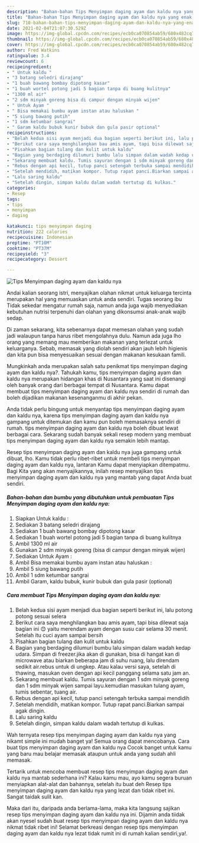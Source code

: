 ```yaml
---
description: "Bahan-bahan Tips Menyimpan daging ayam dan kaldu nya yang enak dan Mudah Dibuat"
title: "Bahan-bahan Tips Menyimpan daging ayam dan kaldu nya yang enak dan Mudah Dibuat"
slug: 710-bahan-bahan-tips-menyimpan-daging-ayam-dan-kaldu-nya-yang-enak-dan-mudah-dibuat
date: 2021-02-04T21:07:30.529Z
image: https://img-global.cpcdn.com/recipes/ecb0ca070854ab59/680x482cq70/tips-menyimpan-daging-ayam-dan-kaldu-nya-foto-resep-utama.jpg
thumbnail: https://img-global.cpcdn.com/recipes/ecb0ca070854ab59/680x482cq70/tips-menyimpan-daging-ayam-dan-kaldu-nya-foto-resep-utama.jpg
cover: https://img-global.cpcdn.com/recipes/ecb0ca070854ab59/680x482cq70/tips-menyimpan-daging-ayam-dan-kaldu-nya-foto-resep-utama.jpg
author: Fred Watkins
ratingvalue: 3.4
reviewcount: 6
recipeingredient:
- " Untuk kaldu "
- "3 batang seledri dirajang"
- "1 buah bawang bombay dipotong kasar"
- "1 buah wortel potong jadi 5 bagian tanpa di buang kulitnya"
- "1300 ml air"
- "2 sdm minyak goreng bisa di campur dengan minyak wijen"
- " Untuk Ayam "
- " Bisa memakai bumbu ayam instan atau haluskan "
- "5 siung bawang putih"
- "1 sdm ketumbar sangrai"
- " Garam kaldu bubuk kunir bubuk dan gula pasir optional"
recipeinstructions:
- "Belah kedua sisi ayam menjadi dua bagian seperti berikut ini, lalu potong potong sesuai selera"
- "Berikut cara saya menghilangkan bau amis ayam, tapi bisa dilewat saja bagian ini 😊 yaitu merendam ayam dengan susu cair selama 30 menit. Setelah itu cuci ayam sampai bersih"
- "Pisahkan bagian tulang dan kulit untuk kaldu"
- "Bagian yang berdaging dilumuri bumbu lalu simpan dalam wadah kedap udara. Simpan di freezer.jika akan di gunakan, bisa di hangat kan di microwave atau biarkan beberapa jam di suhu ruang, lalu direndam sedikit air.rebus untuk di ungkep. Atau kalau versi saya, setelah di thawing, masukan oven dengan api kecil panggang selama satu jam an."
- "Sekarang membuat kaldu. Tumis sayuran dengan 1 sdm minyak goreng dan 1 sdm minyak wijen sampai layu.kemudian masukan tulang ayam, tumis sebentar, tuang air."
- "Rebus dengan api kecil, tutup panci setengah terbuka sampai mendidih"
- "Setelah mendidih, matikan kompor. Tutup rapat panci.Biarkan sampai agak dingin."
- "Lalu saring kaldu"
- "Setelah dingin, simpan kaldu dalam wadah tertutup di kulkas."
categories:
- Resep
tags:
- tips
- menyimpan
- daging

katakunci: tips menyimpan daging 
nutrition: 222 calories
recipecuisine: Indonesian
preptime: "PT10M"
cooktime: "PT37M"
recipeyield: "3"
recipecategory: Dessert

---
```



![Tips Menyimpan daging ayam dan kaldu nya](https://img-global.cpcdn.com/recipes/ecb0ca070854ab59/680x482cq70/tips-menyimpan-daging-ayam-dan-kaldu-nya-foto-resep-utama.jpg)

Andai kalian seorang istri, menyajikan olahan nikmat untuk keluarga tercinta merupakan hal yang memuaskan untuk anda sendiri. Tugas seorang ibu Tidak sekedar mengatur rumah saja, namun anda juga wajib menyediakan kebutuhan nutrisi terpenuhi dan olahan yang dikonsumsi anak-anak wajib sedap.

Di zaman  sekarang, kita sebenarnya dapat memesan olahan yang sudah jadi walaupun tanpa harus ribet mengolahnya dulu. Namun ada juga lho orang yang memang mau memberikan makanan yang terlezat untuk keluarganya. Sebab, memasak yang diolah sendiri akan jauh lebih higienis dan kita pun bisa menyesuaikan sesuai dengan makanan kesukaan famili. 



Mungkinkah anda merupakan salah satu penikmat tips menyimpan daging ayam dan kaldu nya?. Tahukah kamu, tips menyimpan daging ayam dan kaldu nya merupakan hidangan khas di Nusantara yang saat ini disenangi oleh banyak orang dari berbagai tempat di Nusantara. Kamu dapat membuat tips menyimpan daging ayam dan kaldu nya sendiri di rumah dan boleh dijadikan makanan kesenanganmu di akhir pekan.

Anda tidak perlu bingung untuk menyantap tips menyimpan daging ayam dan kaldu nya, karena tips menyimpan daging ayam dan kaldu nya gampang untuk ditemukan dan kamu pun boleh memasaknya sendiri di rumah. tips menyimpan daging ayam dan kaldu nya boleh dibuat lewat berbagai cara. Sekarang sudah banyak sekali resep modern yang membuat tips menyimpan daging ayam dan kaldu nya semakin lebih mantap.

Resep tips menyimpan daging ayam dan kaldu nya juga gampang untuk dibuat, lho. Kamu tidak perlu ribet-ribet untuk membeli tips menyimpan daging ayam dan kaldu nya, lantaran Kamu dapat menyiapkan ditempatmu. Bagi Kita yang akan menyajikannya, inilah resep menyajikan tips menyimpan daging ayam dan kaldu nya yang mantab yang dapat Anda buat sendiri.

<!--inarticleads1-->

##### Bahan-bahan dan bumbu yang dibutuhkan untuk pembuatan Tips Menyimpan daging ayam dan kaldu nya:

1. Siapkan  Untuk kaldu :
1. Sediakan 3 batang seledri dirajang
1. Sediakan 1 buah bawang bombay dipotong kasar
1. Sediakan 1 buah wortel potong jadi 5 bagian tanpa di buang kulitnya
1. Ambil 1300 ml air
1. Gunakan 2 sdm minyak goreng (bisa di campur dengan minyak wijen)
1. Sediakan  Untuk Ayam :
1. Ambil  Bisa memakai bumbu ayam instan atau haluskan :
1. Ambil 5 siung bawang putih
1. Ambil 1 sdm ketumbar sangrai
1. Ambil  Garam, kaldu bubuk, kunir bubuk dan gula pasir (optional)




<!--inarticleads2-->

##### Cara membuat Tips Menyimpan daging ayam dan kaldu nya:

1. Belah kedua sisi ayam menjadi dua bagian seperti berikut ini, lalu potong potong sesuai selera
1. Berikut cara saya menghilangkan bau amis ayam, tapi bisa dilewat saja bagian ini 😊 yaitu merendam ayam dengan susu cair selama 30 menit. Setelah itu cuci ayam sampai bersih
1. Pisahkan bagian tulang dan kulit untuk kaldu
1. Bagian yang berdaging dilumuri bumbu lalu simpan dalam wadah kedap udara. Simpan di freezer.jika akan di gunakan, bisa di hangat kan di microwave atau biarkan beberapa jam di suhu ruang, lalu direndam sedikit air.rebus untuk di ungkep. Atau kalau versi saya, setelah di thawing, masukan oven dengan api kecil panggang selama satu jam an.
1. Sekarang membuat kaldu. Tumis sayuran dengan 1 sdm minyak goreng dan 1 sdm minyak wijen sampai layu.kemudian masukan tulang ayam, tumis sebentar, tuang air.
1. Rebus dengan api kecil, tutup panci setengah terbuka sampai mendidih
1. Setelah mendidih, matikan kompor. Tutup rapat panci.Biarkan sampai agak dingin.
1. Lalu saring kaldu
1. Setelah dingin, simpan kaldu dalam wadah tertutup di kulkas.




Wah ternyata resep tips menyimpan daging ayam dan kaldu nya yang nikamt simple ini mudah banget ya! Semua orang dapat mencobanya. Cara buat tips menyimpan daging ayam dan kaldu nya Cocok banget untuk kamu yang baru mau belajar memasak ataupun untuk anda yang sudah ahli memasak.

Tertarik untuk mencoba membuat resep tips menyimpan daging ayam dan kaldu nya mantab sederhana ini? Kalau kamu mau, ayo kamu segera buruan menyiapkan alat-alat dan bahannya, setelah itu buat deh Resep tips menyimpan daging ayam dan kaldu nya yang lezat dan tidak ribet ini. Sangat taidak sulit kan. 

Maka dari itu, daripada anda berlama-lama, maka kita langsung sajikan resep tips menyimpan daging ayam dan kaldu nya ini. Dijamin anda tiidak akan nyesel sudah buat resep tips menyimpan daging ayam dan kaldu nya nikmat tidak ribet ini! Selamat berkreasi dengan resep tips menyimpan daging ayam dan kaldu nya lezat tidak rumit ini di rumah kalian sendiri,ya!.

